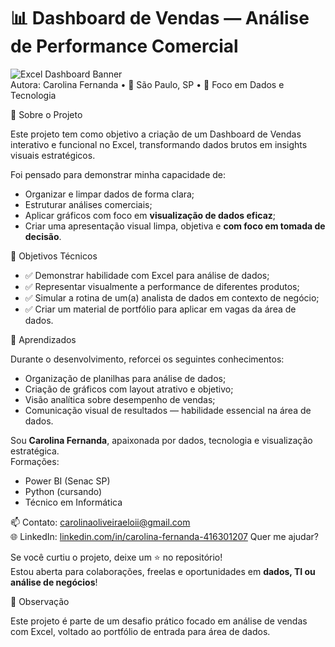 
# 📊 Dashboard de Vendas — Análise de Performance Comercial

![Excel Dashboard Banner](https://img.shields.io/badge/Excel-Dashboard-blue?style=flat-square&logo=microsoft-excel)  
Autora: Carolina Fernanda • 📍 São Paulo, SP • 💼 Foco em Dados e Tecnologia


 🚀 Sobre o Projeto

Este projeto tem como objetivo a criação de um Dashboard de Vendas interativo e funcional no Excel, transformando dados brutos em insights visuais estratégicos.

Foi pensado para demonstrar minha capacidade de:

- Organizar e limpar dados de forma clara;
- Estruturar análises comerciais;
- Aplicar gráficos com foco em **visualização de dados eficaz**;
- Criar uma apresentação visual limpa, objetiva e **com foco em tomada de decisão**.

 📌 Objetivos Técnicos

- ✅ Demonstrar habilidade com Excel para análise de dados;
- ✅ Representar visualmente a performance de diferentes produtos;
- ✅ Simular a rotina de um(a) analista de dados em contexto de negócio;
- ✅ Criar um material de portfólio para aplicar em vagas da área de dados.

 🧠 Aprendizados

Durante o desenvolvimento, reforcei os seguintes conhecimentos:

- Organização de planilhas para análise de dados;
- Criação de gráficos com layout atrativo e objetivo;
- Visão analítica sobre desempenho de vendas;
- Comunicação visual de resultados — habilidade essencial na área de dados.



Sou **Carolina Fernanda**, apaixonada por dados, tecnologia e visualização estratégica.  
 Formações:
- Power BI (Senac SP)
- Python (cursando)
- Técnico em Informática

📫 Contato: [carolinaoliveiraeloii@gmail.com](mailto:carolinaoliveiraeloii@gmail.com)  
🌐 LinkedIn: [linkedin.com/in/carolina-fernanda-416301207](https://www.linkedin.com/in/carolina-fernanda-416301207)
 Quer me ajudar?

Se você curtiu o projeto, deixe um ⭐ no repositório!  
Estou aberta para colaborações, freelas e oportunidades em **dados, TI ou análise de negócios**!

 📌 Observação

Este projeto é parte de um desafio prático focado em análise de vendas com Excel, voltado ao portfólio de entrada para área de dados.

